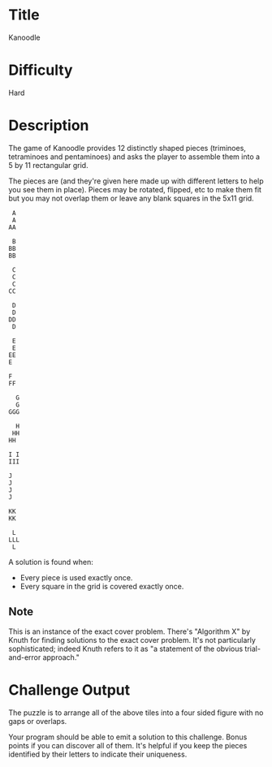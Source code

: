 # Title

Kanoodle

# Difficulty

Hard

# Description

The game of Kanoodle provides 12 distinctly shaped pieces (triminoes, tetraminoes and pentaminoes) and asks the player to assemble them into a 5 by 11 rectangular grid. 

The pieces are (and they're given here made up with different letters to help you see them in place). Pieces may be rotated, flipped, etc to make them fit but you may not overlap them or leave any blank squares in the 5x11 grid. 

     A
     A
    AA

     B
    BB
    BB

     C
     C
     C
    CC

     D
     D
    DD
     D
 
     E
     E
    EE
    E

    F
    FF

      G
      G
    GGG

      H
     HH
    HH

    I I
    III

    J
    J
    J
    J

    KK
    KK

     L
    LLL
     L
 
A solution is found when: 

- Every piece is used exactly once.
- Every square in the grid is covered exactly once.

## Note

This is an instance of the exact cover problem. There's "Algorithm X" by Knuth for finding solutions to the exact cover problem. It's not particularly sophisticated; indeed Knuth refers to it as "a statement of the obvious trial-and-error approach."

# Challenge Output

The puzzle is to arrange all of the above tiles into a four sided figure with no gaps or overlaps. 

Your program should be able to emit a solution to this challenge. Bonus points if you can discover all of them. It's helpful if you keep the pieces identified by their letters to indicate their uniqueness. 
